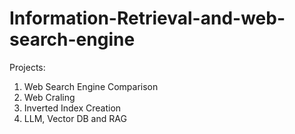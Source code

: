 # Information-Retrieval-and-web-search-engine

Projects:
1. Web Search Engine Comparison
2. Web Craling
3. Inverted Index Creation
4. LLM, Vector DB and RAG
